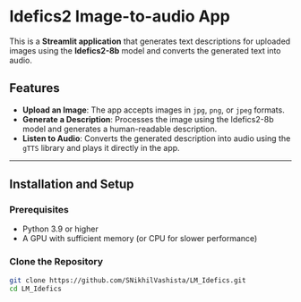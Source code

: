 # Idefics2 Image-to-audio App

This is a **Streamlit application** that generates text descriptions for uploaded images using the **Idefics2-8b** model and converts the generated text into audio.

## Features
- **Upload an Image**: The app accepts images in `jpg`, `png`, or `jpeg` formats.
- **Generate a Description**: Processes the image using the Idefics2-8b model and generates a human-readable description.
- **Listen to Audio**: Converts the generated description into audio using the `gTTS` library and plays it directly in the app.

---

## Installation and Setup

### Prerequisites
- Python 3.9 or higher
- A GPU with sufficient memory (or CPU for slower performance)

### Clone the Repository
```bash
git clone https://github.com/SNikhilVashista/LM_Idefics.git
cd LM_Idefics
